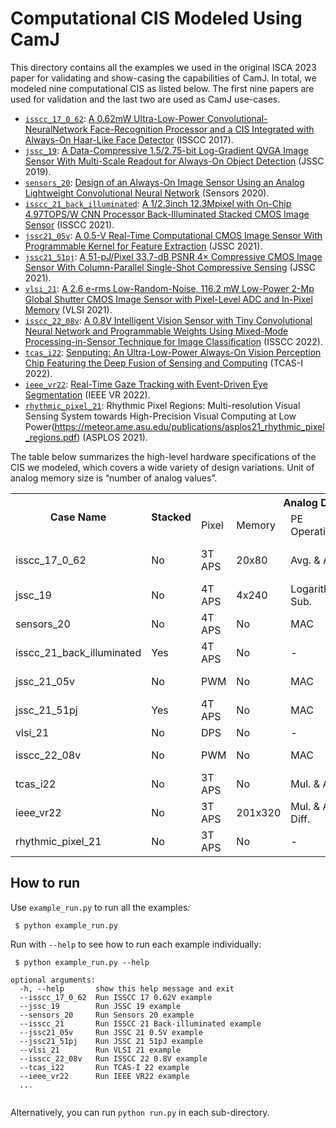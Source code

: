 # Computational CIS Modeled Using CamJ

This directory contains all the examples we used in the original ISCA 2023 paper for validating and show-casing the capabilities of CamJ. In total, we modeled nine computational CIS as listed below. The first nine papers are used for validation and the last two are used as CamJ use-cases.

* [`isscc_17_0_62`](https://github.com/horizon-research/CamJ/tree/main/examples/isscc_17_0_62):  [A 0.62mW Ultra-Low-Power Convolutional-NeuralNetwork Face-Recognition Processor and a CIS Integrated with Always-On Haar-Like Face Detector](https://ieeexplore.ieee.org/abstract/document/7870354) (ISSCC 2017).
* [`jssc_19`](https://github.com/horizon-research/CamJ/tree/main/examples/jssc_19):  [A Data-Compressive 1.5/2.75-bit Log-Gradient QVGA Image Sensor With Multi-Scale Readout for Always-On Object Detection](https://ieeexplore.ieee.org/document/8844721) (JSSC 2019).
* [`sensors_20`](https://github.com/horizon-research/CamJ/tree/main/examples/sensors_20):  [Design of an Always-On Image Sensor Using an Analog Lightweight Convolutional Neural Network](https://www.mdpi.com/1424-8220/20/11/3101) (Sensors 2020).
* [`isscc_21_back_illuminated`](https://github.com/horizon-research/CamJ/tree/main/examples/isscc_21_back_illuminated): [A 1/2.3inch 12.3Mpixel with On-Chip 4.97TOPS/W CNN Processor Back-Illuminated Stacked CMOS Image Sensor](https://ieeexplore.ieee.org/document/9365965) (ISSCC 2021).
* [`jssc21_05v`](https://github.com/horizon-research/CamJ/tree/main/examples/jssc21_05v): [A 0.5-V Real-Time Computational CMOS Image Sensor With Programmable Kernel for Feature Extraction](https://ieeexplore.ieee.org/document/9250500) (JSSC 2021).
* [`jssc21_51pj`](https://github.com/horizon-research/CamJ/tree/main/examples/jssc21_51pj): [A 51-pJ/Pixel 33.7-dB PSNR 4× Compressive CMOS Image Sensor With Column-Parallel Single-Shot Compressive Sensing](https://ieeexplore.ieee.org/document/9424987) (JSSC 2021).
* [`vlsi_21`](https://github.com/horizon-research/CamJ/tree/main/examples/vlsi_21): [A 2.6 e-rms Low-Random-Noise, 116.2 mW Low-Power 2-Mp Global Shutter CMOS Image Sensor with Pixel-Level ADC and In-Pixel Memory](https://ieeexplore.ieee.org/document/9492357) (VLSI 2021).
* [`isscc_22_08v`](https://github.com/horizon-research/CamJ/tree/main/examples/isscc_22_08v): [A 0.8V Intelligent Vision Sensor with Tiny Convolutional Neural Network and Programmable Weights Using Mixed-Mode Processing-in-Sensor Technique for Image Classification](https://ieeexplore.ieee.org/document/9731675) (ISSCC 2022).
* [`tcas_i22`](https://github.com/horizon-research/CamJ/tree/main/examples/tcas_i22): [Senputing: An Ultra-Low-Power Always-On Vision Perception Chip Featuring the Deep Fusion of Sensing and Computing](https://ieeexplore.ieee.org/document/9464962) (TCAS-I 2022).
* [`ieee_vr22`](https://github.com/horizon-research/CamJ/tree/main/examples/ieee_vr22): [Real-Time Gaze Tracking with Event-Driven Eye Segmentation](https://arxiv.org/abs/2201.07367) (IEEE VR 2022).
* [`rhythmic_pixel_21`](https://github.com/horizon-research/CamJ/tree/main/examples/rhythmic_pixel_21): Rhythmic Pixel Regions: Multi-resolution Visual Sensing System towards High-Precision Visual Computing at Low Power(https://meteor.ame.asu.edu/publications/asplos21_rhythmic_pixel_regions.pdf) (ASPLOS 2021).

The table below summarizes the high-level hardware specifications of the CIS we modeled, which covers a wide variety of design variations. Unit of analog memory size is “number of analog values”.

<table>
    <tr>
        <th rowspan="2">Case Name</th>
        <th rowspan="2">Stacked</th>
        <th align="center" colspan="5">Analog Domain</td>
        <th align="center" colspan="2">Digital Domain</td>
    </tr>
    <tr>
        <td>Pixel</td>
        <td>Memory</td>
        <td>PE Operation</td>
        <td>PE Position</td>
        <td>Op Domain</td>
        <td>Memory</td>
        <td>PE Size</td>
    </tr>
    <tr>
        <td>isscc_17_0_62</td>
        <td>No</td>
        <td>3T APS</td>
        <td>20x80</td>
        <td>Avg. & Add</td>
        <td>Column & Chip</td>
        <td>Charge & Voltage</td>
        <td>160KB</td>
        <td>4x4x64</td>
    </tr>
    <tr>
        <td>jssc_19</td>
        <td>No</td>
        <td>4T APS</td>
        <td>4x240</td>
        <td>Logarithmic Sub.</td>
        <td>Column</td>
        <td>Voltage</td>
        <td>-</td>
        <td>-</td>
    </tr>
    <tr>
        <td>sensors_20</td>
        <td>No</td>
        <td>4T APS</td>
        <td>No</td>
        <td>MAC</td>
        <td>Column</td>
        <td>Voltage</td>
        <td>-</td>
        <td>-</td>
    </tr>
    <tr>
        <td>isscc_21_back_illuminated</td>
        <td>Yes</td>
        <td>4T APS</td>
        <td>No</td>
        <td>-</td>
        <td>-</td>
        <td>-</td>
        <td>8MB</td>
        <td>1x2304</td>
    </tr>
    <tr>
        <td>jssc_21_05v</td>
        <td>No</td>
        <td>PWM</td>
        <td>No</td>
        <td>MAC</td>
        <td>Column</td>
        <td>Time & Current</td>
        <td>-</td>
        <td>-</td>
    </tr>
    <tr>
        <td>jssc_21_51pj</td>
        <td>Yes</td>
        <td>4T APS</td>
        <td>No</td>
        <td>MAC</td>
        <td>Column</td>
        <td>Charge</td>
        <td>-</td>
        <td>-</td>
    </tr>
    <tr>
        <td>vlsi_21</td>
        <td>No</td>
        <td>DPS</td>
        <td>No</td>
        <td>-</td>
        <td>-</td>
        <td>-</td>
        <td>6MB</td>
        <td>-</td>
    </tr>
    <tr>
        <td>isscc_22_08v</td>
        <td>No</td>
        <td>PWM</td>
        <td>No</td>
        <td>MAC</td>
        <td>Column</td>
        <td>Time & Current</td>
        <td>256B</td>
        <td>1</td>
    </tr>
    <tr>
        <td>tcas_i22</td>
        <td>No</td>
        <td>3T APS</td>
        <td>No</td>
        <td>Mul. & Add</td>
        <td>Pixel & Chip</td>
        <td>Current</td>
        <td>-</td>
        <td>-</td>
    </tr>
    <tr>
        <td>ieee_vr22</td>
        <td>No</td>
        <td>3T APS</td>
        <td>201x320</td>
        <td>Mul. & Abs. Diff.</td>
        <td>Column</td>
        <td>Voltage</td>
        <td>64K</td>
        <td>16x16</td>
    </tr>
    <tr>
        <td>rhythmic_pixel_21</td>
        <td>No</td>
        <td>3T APS</td>
        <td>No</td>
        <td>-</td>
        <td>-</td>
        <td>-</td>
        <td>2560B</td>
        <td>1x16</td>
    </tr>
</table>

## How to run

Use `example_run.py` to run all the examples:
```
 $ python example_run.py
```

Run with `--help` to see how to run each example individually:
```
 $ python example_run.py --help

optional arguments:
  -h, --help       show this help message and exit
  --isscc_17_0_62  Run ISSCC 17 0.62V example
  --jssc_19        Run JSSC 19 example
  --sensors_20     Run Sensors 20 example
  --isscc_21       Run ISSCC 21 Back-illuminated example
  --jssc21_05v     Run JSSC 21 0.5V example
  --jssc21_51pj    Run JSSC 21 51pJ example
  --vlsi_21        Run VLSI 21 example
  --isscc_22_08v   Run ISSCC 22 0.8V example
  --tcas_i22       Run TCAS-I 22 example
  --ieee_vr22      Run IEEE VR22 example
  ...
  
```

Alternatively, you can run `python run.py` in each sub-directory.
